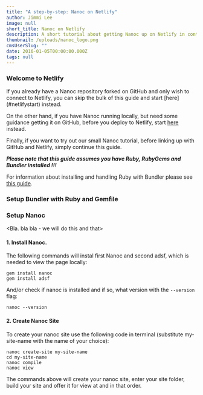 ```yaml
---
title: "A step-by-step: Nanoc on Netlify"
author: Jimmi Lee
image: null
short_title: Nanoc on Netlify
description: A short tutorial about getting Nanoc up on Netlify in continuous deployment.
thumbnail: /uploads/nanoc_logo.png
cmsUserSlug: ""
date: 2016-01-05T00:00:00.000Z
tags: null
---
```


### Welcome to Netlify
<NANOC INTRO>


<LINKS>
If you already have a Nanoc repository forked on GitHub and only wish to connect to Netlify, you can skip the bulk of this guide and start [here](#netlifystart) instead.

On the other hand, if you have Nanoc running locally, but need some guidance getting it on GitHub, before you deploy to Netlify, start [here](#githubstart) instead.

Finally, if you want to try out our small Nanoc tutorial, before linking up with GitHub and Netlify, simply continue this guide.  

***Please note that this guide assumes you have Ruby, RubyGems and Bundler installed !!!***

For information about installing and handling Ruby with Bundler please see [this guide](http://bundler.io/).

### Setup Bundler with Ruby and Gemfile

### Setup Nanoc
<Bla. bla bla - we will do this and that>

#### 1. Install Nanoc.
The following commands will instal first Nanoc and second adsf, which is needed to view the page locally:

```
gem install nanoc
gem install adsf
```

And/or check if nanoc is installed and if so, what version with the `--version` flag:

```
nanoc --version
```

#### 2. Create Nanoc Site

To create your nanoc site use the following code in terminal (substitute my-site-name with the name of your choice):

```
nanoc create-site my-site-name
cd my-site-name
nanoc compile
nanoc view 
```

The commands above will create your nanoc site, enter your site folder, build your site and offer it for view at []() and in that order.

